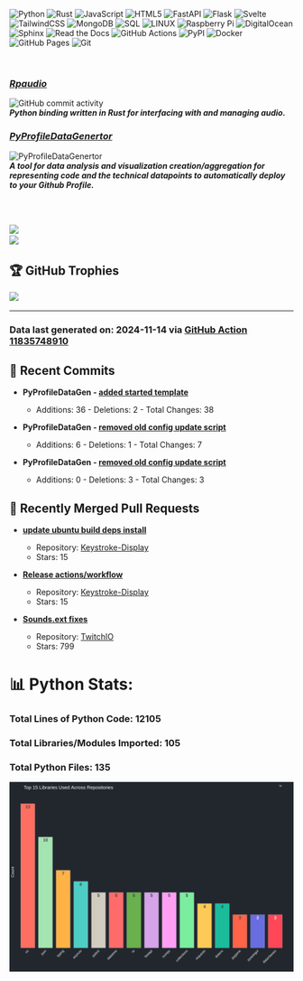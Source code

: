 ![Python](https://img.shields.io/badge/python-3670A0?style=plastic&logo=python&logoColor=ffdd54) 
![Rust](https://img.shields.io/badge/Rust-%23000000.svg?e&logo=rust&logoColor=white)
![JavaScript](https://img.shields.io/badge/javascript-%23323330.svg?style=plastic&logo=javascript&logoColor=%23F7DF1E) 
![HTML5](https://img.shields.io/badge/html5-%23E34F26.svg?style=plastic&logo=html5&logoColor=white) 
![FastAPI](https://img.shields.io/badge/FastAPI-005571?style=plastic&logo=fastapi)
![Flask](https://img.shields.io/badge/flask-%23000.svg?style=plastic&logo=flask&logoColor=white) 
![Svelte](https://img.shields.io/badge/svelte-%23f1413d.svg?style=plastic&logo=svelte&logoColor=white) 
![TailwindCSS](https://img.shields.io/badge/tailwindcss-%2338B2AC.svg?style=plastic&logo=tailwind-css&logoColor=white) 
![MongoDB](https://img.shields.io/badge/MongoDB-%234ea94b.svg?style=plastic&logo=mongodb&logoColor=white) 
![SQL](https://img.shields.io/badge/sql-%2300f.svg?style=plastic&logo=mysql&logoColor=white)
![LINUX](https://img.shields.io/badge/Linux-FCC624?style=plastic&logo=linux&logoColor=black)
![Raspberry Pi](https://img.shields.io/badge/-RaspberryPi-C51A4A?style=plastic&logo=Raspberry-Pi)
![DigitalOcean](https://img.shields.io/badge/DigitalOcean-%230167ff.svg?style=plastic&logo=digitalOcean&logoColor=white)
![Sphinx](https://img.shields.io/badge/Sphinx-000?logo=sphinx&logoColor=fff)
![Read the Docs](https://img.shields.io/badge/Read%20the%20Docs-8CA1AF?logo=readthedocs&logoColor=fff)
![GitHub Actions](https://img.shields.io/badge/GitHub_Actions-2088FF?logo=github-actions&logoColor=white)
![PyPI](https://img.shields.io/badge/PyPI-3775A9?logo=pypi&logoColor=fff)
![Docker](https://img.shields.io/badge/Docker-blue?logo=docker&logoColor=white)
![GitHub Pages](https://img.shields.io/badge/GitHub%20Pages-121013?logo=github&logoColor=white)
![Git](https://img.shields.io/badge/Git-F05032?logo=git&logoColor=fff)

<br>

### ***[Rpaudio](https://github.com/sockheadrps/rpaudio)***
![GitHub commit activity](https://img.shields.io/github/commit-activity/t/sockheadrps/rpaudio)  
***Python binding written in Rust for interfacing with and managing audio.***

###  [***PyProfileDataGenertor***](https://github.com/sockheadrps/PyProfileDataGen)
![PyProfileDataGenertor](https://img.shields.io/github/commit-activity/t/sockheadrps/PyProfileDataGen?color=orange)  
***A tool for data analysis and visualization creation/aggregation for representing code and the technical datapoints to automatically deploy to your Github Profile.***

<br>
<br>

![](https://github-readme-stats.vercel.app/api?username=sockheadrps&theme=radical&hide_border=false&include_all_commits=true&count_private=false)<br/>
![](https://github-readme-stats.vercel.app/api/top-langs/?username=sockheadrps&theme=radical&hide_border=false&include_all_commits=true&count_private=true&layout=compact)

## 🏆 GitHub Trophies

![](https://github-profile-trophy.vercel.app/?username=sockheadrps&theme=radical&no-frame=false&no-bg=true&margin-w=4)

---


### Data last generated on: 2024-11-14 via [GitHub Action 11835748910](https://github.com/sockheadrps/sockheadrps/actions/runs/11835748910)

## 🚀 Recent Commits

- **PyProfileDataGen - [added started template](https://github.com/sockheadrps/PyProfileDataGen/commit/9d22c6243871f0b096250f27f66d1c429e018162)**
  - Additions: 36 - Deletions: 2 - Total Changes: 38

- **PyProfileDataGen - [removed old config update script](https://github.com/sockheadrps/PyProfileDataGen/commit/f4b1a9d8bf0c4fa052264fa8103e7915073418ee)**
  - Additions: 6 - Deletions: 1 - Total Changes: 7

- **PyProfileDataGen - [removed old config update script](https://github.com/sockheadrps/PyProfileDataGen/commit/b04a003162ee006f12b516e184034c45b88cf1d5)**
  - Additions: 0 - Deletions: 3 - Total Changes: 3


## 🔀 Recently Merged Pull Requests

- **[update ubuntu build deps install ](https://github.com/Beaux44/Keystroke-Display/pull/7)**
  - Repository: [Keystroke-Display](https://github.com/Beaux44/Keystroke-Display)
  - Stars: 15

- **[Release actions/workflow](https://github.com/Beaux44/Keystroke-Display/pull/6)**
  - Repository: [Keystroke-Display](https://github.com/Beaux44/Keystroke-Display)
  - Stars: 15

- **[Sounds.ext fixes](https://github.com/PythonistaGuild/TwitchIO/pull/454)**
  - Repository: [TwitchIO](https://github.com/PythonistaGuild/TwitchIO)
  - Stars: 799

# 📊 Python Stats:

### Total Lines of Python Code: 12105
### Total Libraries/Modules Imported: 105
### Total Python Files: 135
![](DataVisuals/data.gif)

